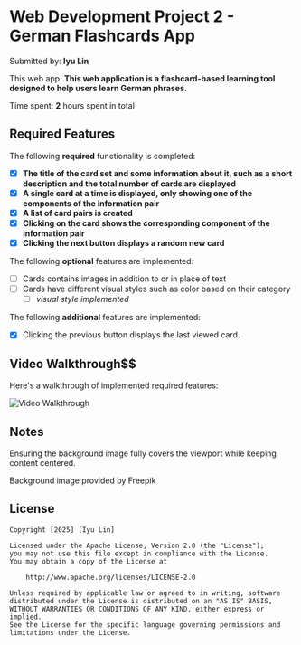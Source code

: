# Web Development Project 2 - German Flashcards App

Submitted by: **Iyu Lin**

This web app: **This web application is a flashcard-based learning tool designed to help users learn German phrases.**

Time spent: **2** hours spent in total

## Required Features

The following **required** functionality is completed:

- [x] **The title of the card set and some information about it, such as a short description and the total number of cards are displayed**
- [x] **A single card at a time is displayed, only showing one of the components of the information pair**
- [x] **A list of card pairs is created**
- [x] **Clicking on the card shows the corresponding component of the information pair**
- [x] **Clicking the next button displays a random new card**

The following **optional** features are implemented:

- [ ] Cards contains images in addition to or in place of text
- [ ] Cards have different visual styles such as color based on their category
  - [ ] *visual style implemented*

The following **additional** features are implemented:

* [x] Clicking the previous button displays the last viewed card.

## Video Walkthrough$$

Here's a walkthrough of implemented required features:

<img src='https://submissions.us-east-1.linodeobjects.com/web102/dMBN44fk.gif' title='Video Walkthrough' width='' alt='Video Walkthrough' />

<!-- Replace this with whatever GIF tool you used! -->


## Notes

Ensuring the background image fully covers the viewport while keeping content centered.

Background image provided by Freepik


## License

    Copyright [2025] [Iyu Lin]

    Licensed under the Apache License, Version 2.0 (the "License");
    you may not use this file except in compliance with the License.
    You may obtain a copy of the License at

        http://www.apache.org/licenses/LICENSE-2.0

    Unless required by applicable law or agreed to in writing, software
    distributed under the License is distributed on an "AS IS" BASIS,
    WITHOUT WARRANTIES OR CONDITIONS OF ANY KIND, either express or implied.
    See the License for the specific language governing permissions and
    limitations under the License.
